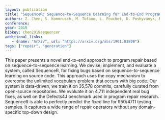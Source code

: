 ```yaml
---
layout: publication
title: "SequenceR: Sequence-to-Sequence Learning for End-to-End Program Repair"
authors: Z. Chen, S. Kommrusch, M. Tufano, L. Pouchet, D. Poshyvanyk, M. Monperrus
conference: 
year: 2019
bibkey: chen2019sequencer
additional_links:
   - {name: "ArXiV", url: "https://arxiv.org/abs/1901.01808"}
tags: ["repair", "generation"]
---
```

This paper presents a novel end-to-end approach to program repair based on sequence-to-sequence learning. We devise, implement, and evaluate a system, called SequenceR, for fixing bugs based on sequence-to-sequence learning on source code. This approach uses the copy mechanism to overcome the unlimited vocabulary problem that occurs with big code. Our system is data-driven; we train it on 35,578 commits, carefully curated from open-source repositories. We evaluate it on 4,711 independent real bug fixes, as well on the Defects4J benchmark used in program repair research. SequenceR is able to perfectly predict the fixed line for 950/4711 testing samples. It captures a wide range of repair operators without any domain-specific top-down design.

